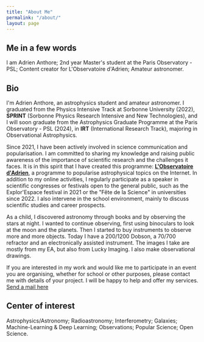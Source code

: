 ```yaml
---
title: "About Me"
permalink: "/about/"
layout: page
---
```


## Me in a few words

I am Adrien Anthore; 2nd year Master's student at the Paris Observatory - PSL; Content creator for L'Observatoire d'Adrien; Amateur astronomer.

## Bio

I'm Adrien Anthore, an astrophysics student and amateur astronomer. I graduated from the Physics Intensive Track at Sorbonne University (2022), **SPRINT** (Sorbonne Physics Research Intensive and New Technologies), and I will soon graduate from the Astrophysics Graduate Programme at the Paris Observatory - PSL (2024), in **IRT** (International Research Track), majoring in Observational Astrophysics.

Since 2021, I have been actively involved in science communication and popularisation. I am committed to sharing my knowledge and raising public awareness of the importance of scientific research and the challenges it faces. It is in this spirit that I have created this programme: [**L'Observatoire d'Adrien**](https://linktr.ee/lobservatoiredadrien), a programme to popularise astrophysical topics on the Internet. In addition to my online activities, I regularly participate as a speaker in scientific congresses or festivals open to the general public, such as the Explor'Espace festival in 2021 or the "Fête de la Science" in universities since 2022. I also intervene in the school environment, mainly to discuss scientific studies and career prospects.

As a child, I discovered astronomy through books and by observing the stars at night.
I wanted to continue observing, first using binoculars to look at the moon and the planets.
Then I started to buy instruments to observe more and more objects.
Today I have a 200/1200 Dobson, a 70/700 refractor and an electronically assisted instrument.
The images I take are mostly from my EA, but also from Lucky Imaging.
I also make observational drawings.

If you are interested in my work and would like me to participate in an event you are organising, whether for school or other purposes, please contact me with details of your project. I will be happy to help and offer my services.
[Send a mail here](mailto:adrien.anthore@gmail.com?subject=[Event%20proposition])

## Center of interest

Astrophysics/Astronomy; Radioastronomy; Interferometry; Galaxies; Machine-Learning & Deep Learning; Observations; Popular Science; Open Science.
